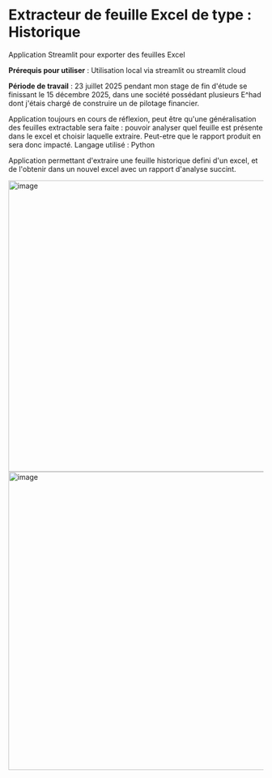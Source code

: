 # Extracteur de feuille Excel de type :  Historique
Application Streamlit pour exporter des feuilles Excel 

**Prérequis pour utiliser** : Utilisation local via streamlit ou streamlit cloud



**Période de travail** : 23 juillet 2025 pendant mon stage de fin d'étude se finissant le 15 décembre 2025, dans une société possédant plusieurs E^had dont j'étais chargé de construire un de pilotage financier. 





Application toujours en cours de réflexion, peut être qu'une généralisation des feuilles extractable sera faite : pouvoir analyser quel feuille est présente dans le excel et choisir laquelle extraire. Peut-etre que le rapport produit en sera donc impacté.
Langage utilisé : Python





Application permettant d'extraire une feuille historique defini d'un excel, et de l'obtenir dans un nouvel excel avec un rapport d'analyse succint.


<img width="1126" height="575" alt="image" src="https://github.com/user-attachments/assets/411c894a-daa1-48b1-9648-1580708ac000" />



<img width="1118" height="589" alt="image" src="https://github.com/user-attachments/assets/a9e263a8-132b-418a-9a0d-62c548e5fcc0" />
